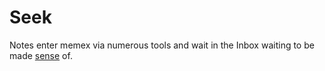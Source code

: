 # Seek

Notes enter memex via numerous tools and wait in the Inbox waiting to be made [sense](../sense/) of.